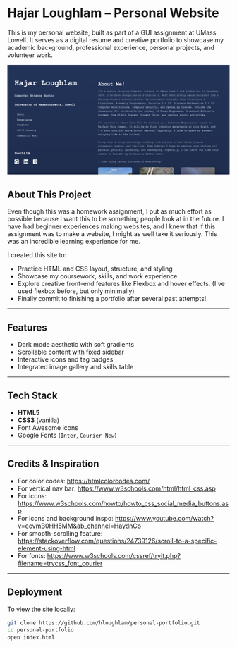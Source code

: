 # Hajar Loughlam – Personal Website

This is my personal website, built as part of a GUI assignment at UMass Lowell. 
It serves as a digital resume and creative portfolio to showcase my academic background, professional experience, personal projects, and volunteer work.

![Screenshot of Site](images/screenshot.png)

## About This Project

Even though this was a homework assignment, I put as much effort as possible because I want this to be something people look at in the future. 
I have had beginner experiences making websites, and I knew that if this assignment was to make a website, I might as well take it seriously. This was an incredible learning experience for me.

I created this site to:

- Practice HTML and CSS layout, structure, and styling
- Showcase my coursework, skills, and work experience
- Explore creative front-end features like Flexbox and hover effects. (I've used flexbox before, but only minimally)
- Finally commit to finishing a portfolio after several past attempts!

---

## Features

- Dark mode aesthetic with soft gradients
- Scrollable content with fixed sidebar
- Interactive icons and tag badges
- Integrated image gallery and skills table

---

## Tech Stack

- **HTML5**
- **CSS3** (vanilla)
- Font Awesome icons
- Google Fonts (`Inter`, `Courier New`)

---

## Credits & Inspiration

- For color codes: https://htmlcolorcodes.com/
- For vertical nav bar: https://www.w3schools.com/html/html_css.asp
- For icons: https://www.w3schools.com/howto/howto_css_social_media_buttons.asp
- For icons and background inspo: https://www.youtube.com/watch?v=ecvmB0HH5MM&ab_channel=HaydnCo
- For smooth-scrolling feature: https://stackoverflow.com/questions/24739126/scroll-to-a-specific-element-using-html
- For fonts: https://www.w3schools.com/cssref/tryit.php?filename=trycss_font_courier

---

## Deployment

To view the site locally:

```bash
git clone https://github.com/hloughlam/personal-portfolio.git
cd personal-portfolio
open index.html
